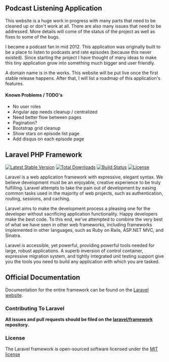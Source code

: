## Podcast Listening Application

This website is a huge work in progress with many parts that need to be cleaned up or don't work at all. There are also
many issues that need to be addressed. More details will come of the status of the project as well as fixes to some of the bugs.

I became a podcast fan in mid 2012. This application was originally built to be a place to listen to podcasts and rate
episodes (because this never existed). Since starting the project I have thought of many ideas to make this tiny application
grow into something much bigger and user friendly.

A domain name is in the works. This website will be put live once the first stable release happens. After that, I will list
a roadmap of this application's features.

#### Known Problems / TODO's
- No user roles
- Angular app needs cleanup / centralized
- Need better flow between pages
- Pagination?
- Bootstrap grid cleanup
- Show stars on episode list page
- Add disqus on each episode page


## Laravel PHP Framework

[![Latest Stable Version](https://poser.pugx.org/laravel/framework/version.png)](https://packagist.org/packages/laravel/framework) [![Total Downloads](https://poser.pugx.org/laravel/framework/d/total.png)](https://packagist.org/packages/laravel/framework) [![Build Status](https://travis-ci.org/laravel/framework.png)](https://travis-ci.org/laravel/framework) [![License](https://poser.pugx.org/laravel/framework/license.png)](https://packagist.org/packages/laravel/framework)

Laravel is a web application framework with expressive, elegant syntax. We believe development must be an enjoyable, creative experience to be truly fulfilling. Laravel attempts to take the pain out of development by easing common tasks used in the majority of web projects, such as authentication, routing, sessions, and caching.

Laravel aims to make the development process a pleasing one for the developer without sacrificing application functionality. Happy developers make the best code. To this end, we've attempted to combine the very best of what we have seen in other web frameworks, including frameworks implemented in other languages, such as Ruby on Rails, ASP.NET MVC, and Sinatra.

Laravel is accessible, yet powerful, providing powerful tools needed for large, robust applications. A superb inversion of control container, expressive migration system, and tightly integrated unit testing support give you the tools you need to build any application with which you are tasked.

## Official Documentation

Documentation for the entire framework can be found on the [Laravel website](http://laravel.com/docs).

### Contributing To Laravel

**All issues and pull requests should be filed on the [laravel/framework](http://github.com/laravel/framework) repository.**

### License

The Laravel framework is open-sourced software licensed under the [MIT license](http://opensource.org/licenses/MIT)
